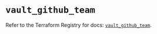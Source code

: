 # `vault_github_team`

Refer to the Terraform Registry for docs: [`vault_github_team`](https://registry.terraform.io/providers/hashicorp/vault/4.2.0/docs/resources/github_team).
